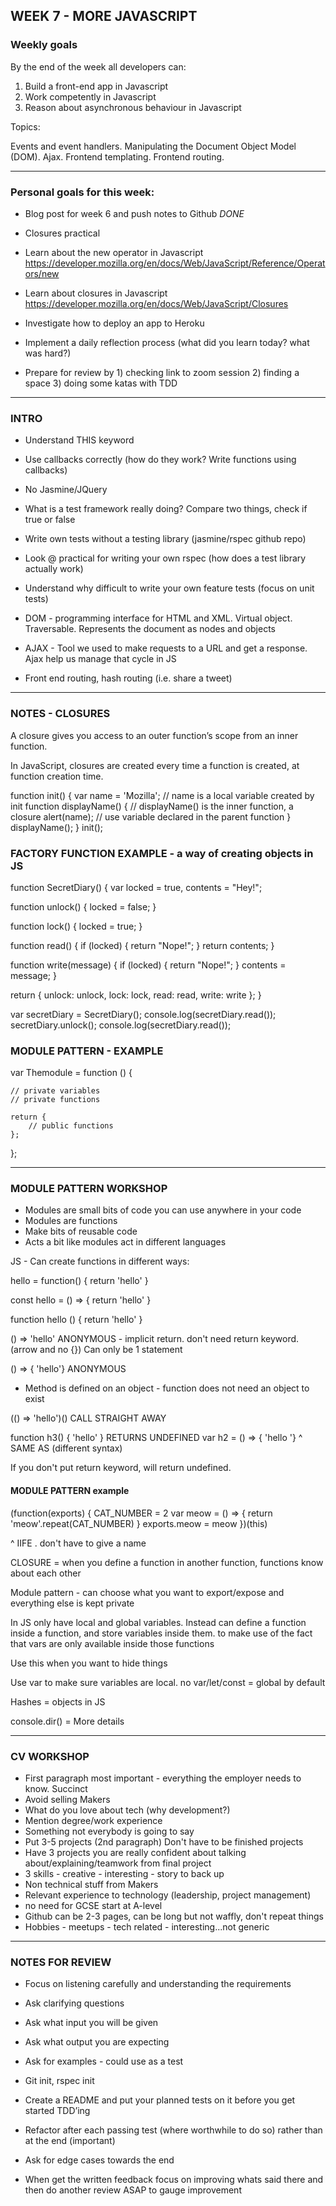 ## WEEK 7 - MORE JAVASCRIPT

### Weekly goals

By the end of the week all developers can:

1. Build a front-end app in Javascript
2. Work competently in Javascript
3. Reason about asynchronous behaviour in Javascript

Topics:

Events and event handlers.
Manipulating the Document Object Model (DOM).
Ajax.
Frontend templating.
Frontend routing.

***********************************************************

### Personal goals for this week:

* Blog post for week 6 and push notes to Github *DONE*

* Closures practical

* Learn about the new operator in Javascript https://developer.mozilla.org/en/docs/Web/JavaScript/Reference/Operators/new

* Learn about closures in Javascript https://developer.mozilla.org/en/docs/Web/JavaScript/Closures

* Investigate how to deploy an app to Heroku
* Implement a daily reflection process (what did you learn today? what was hard?)
* Prepare for review by 1) checking link to zoom session 2) finding a space 3) doing some katas with TDD

***********************************************************

### INTRO

- Understand THIS keyword
- Use callbacks correctly (how do they work? Write functions using callbacks)
- No Jasmine/JQuery
- What is a test framework really doing? Compare two things, check if true or false
- Write own tests without a testing library (jasmine/rspec github repo)
- Look @ practical for writing your own rspec (how does a test library actually work)
- Understand why difficult to write your own feature tests (focus on unit tests)

- DOM - programming interface for HTML and XML. Virtual object. Traversable. Represents the document as nodes and objects
- AJAX - Tool we used to make requests to a URL and get a response. Ajax help us manage that cycle in JS
- Front end routing, hash routing (i.e. share a tweet)

***********************************************************

### NOTES - CLOSURES

A closure gives you access to an outer function’s scope from an inner function.

In JavaScript, closures are created every time a function is created, at function creation time.

function init() {
  var name = 'Mozilla'; // name is a local variable created by init
  function displayName() { // displayName() is the inner function, a closure
    alert(name); // use variable declared in the parent function
  }
  displayName();
}
init();

### FACTORY FUNCTION EXAMPLE - a way of creating objects in JS

function SecretDiary() {
  var locked = true,
      contents = "Hey!";

  function unlock() {
    locked = false;
  }

  function lock() {
    locked = true;
  }

  function read() {
    if (locked) { return "Nope!"; }
    return contents;
  }

  function write(message) {
    if (locked) { return "Nope!"; }
    contents = message;
  }

  return {
    unlock: unlock,
    lock: lock,
    read: read,
    write: write
  };
}

var secretDiary = SecretDiary();
console.log(secretDiary.read());
secretDiary.unlock();
console.log(secretDiary.read());

### MODULE PATTERN - EXAMPLE

var Themodule = function () {

    // private variables
    // private functions

    return {
        // public functions
    };
};

***********************************************************

### MODULE PATTERN WORKSHOP

- Modules are small bits of code you can use anywhere in your code
- Modules are functions
- Make bits of reusable code
- Acts a bit like modules act in different languages

JS - Can create functions in different ways:

hello = function() { return 'hello' }

const hello = () => { return 'hello' }

function hello () { return 'hello' }

() => 'hello' ANONYMOUS - implicit return. don't need return keyword. (arrow and no {}) Can only be 1 statement

() => { 'hello'} ANONYMOUS

- Method is defined on an object - function does not need an object to exist

(() => 'hello')() CALL STRAIGHT AWAY

function h3() { 'hello' } RETURNS UNDEFINED
var h2 = () => { 'hello '} ^ SAME AS (different syntax)

If you don't put return keyword, will return undefined.

#### MODULE PATTERN example

(function(exports) {
  CAT_NUMBER = 2
  var meow = () => {
    return 'meow'.repeat(CAT_NUMBER)
  }
  exports.meow = meow
  })(this)


^ IIFE . don't have to give a name

CLOSURE = when you define a function in another function, functions know about each other

Module pattern - can choose what you want to export/expose and everything else is kept private

In JS only have local and global variables.
Instead can define a function inside a function, and store variables inside them. to make use of the fact that vars are only available inside those functions

Use this when you want to hide things

Use var to make sure variables are local. no var/let/const = global by default

Hashes = objects in JS

console.dir() = More details

***********************************************************

### CV WORKSHOP

- First paragraph most important - everything the employer needs to know. Succinct
- Avoid selling Makers
- What do you love about tech (why development?)
- Mention degree/work experience
- Something not everybody is going to say
- Put 3-5 projects (2nd paragraph) Don't have to be finished projects
- Have 3 projects you are really confident about talking about/explaining/teamwork from final project
- 3 skills - creative - interesting - story to back up
- Non technical stuff from Makers
- Relevant experience to technology (leadership, project management)
- no need for GCSE start at A-level
- Github can be 2-3 pages, can be long but not waffly, don't repeat things
- Hobbies - meetups - tech related - interesting...not generic

***********************************************************

### NOTES FOR REVIEW

- Focus on listening carefully and understanding the requirements

- Ask clarifying questions

- Ask what input you will be given

- Ask what output you are expecting

- Ask for examples - could use as a test

- Git init, rspec init

- Create a README and put your planned tests on it before you get started TDD’ing

- Refactor after each passing test (where worthwhile to do so) rather than at the end (important)

- Ask for edge cases towards the end

- When get the written feedback focus on improving whats said there and then do another review ASAP to gauge improvement
